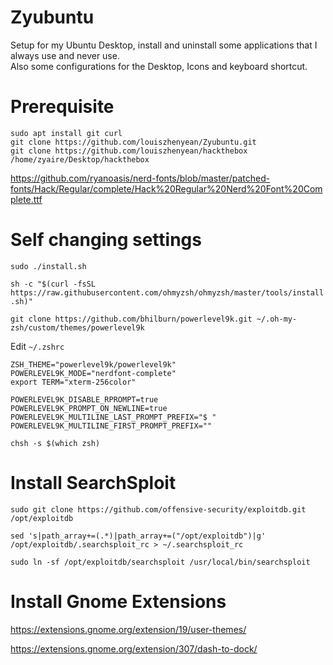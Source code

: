 # Zyubuntu
Setup for my Ubuntu Desktop, install and uninstall some applications that I always use and never use.  
Also some configurations for the Desktop, Icons and keyboard shortcut.  

# Prerequisite
```
sudo apt install git curl
git clone https://github.com/louiszhenyean/Zyubuntu.git
git clone https://github.com/louiszhenyean/hackthebox /home/zyaire/Desktop/hackthebox
```

https://github.com/ryanoasis/nerd-fonts/blob/master/patched-fonts/Hack/Regular/complete/Hack%20Regular%20Nerd%20Font%20Complete.ttf

# Self changing settings
`sudo ./install.sh`

`sh -c "$(curl -fsSL https://raw.githubusercontent.com/ohmyzsh/ohmyzsh/master/tools/install.sh)"`

`git clone https://github.com/bhilburn/powerlevel9k.git ~/.oh-my-zsh/custom/themes/powerlevel9k`

Edit `~/.zshrc` 
```
ZSH_THEME="powerlevel9k/powerlevel9k"
POWERLEVEL9K_MODE="nerdfont-complete"
export TERM="xterm-256color"

POWERLEVEL9K_DISABLE_RPROMPT=true
POWERLEVEL9K_PROMPT_ON_NEWLINE=true
POWERLEVEL9K_MULTILINE_LAST_PROMPT_PREFIX="$ "
POWERLEVEL9K_MULTILINE_FIRST_PROMPT_PREFIX=""
```

```chsh -s $(which zsh)```

# Install SearchSploit
`sudo git clone https://github.com/offensive-security/exploitdb.git /opt/exploitdb`

`sed 's|path_array+=(.*)|path_array+=("/opt/exploitdb")|g' /opt/exploitdb/.searchsploit_rc > ~/.searchsploit_rc`

`sudo ln -sf /opt/exploitdb/searchsploit /usr/local/bin/searchsploit`


# Install Gnome Extensions
https://extensions.gnome.org/extension/19/user-themes/

https://extensions.gnome.org/extension/307/dash-to-dock/
